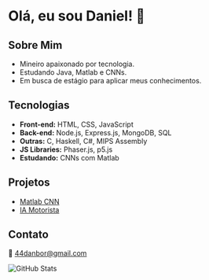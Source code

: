 # Olá, eu sou Daniel! 👋

## Sobre Mim
- Mineiro apaixonado por tecnologia.
- Estudando Java, Matlab e CNNs.
- Em busca de estágio para aplicar meus conhecimentos.

## Tecnologias
- **Front-end:** HTML, CSS, JavaScript  
- **Back-end:** Node.js, Express.js, MongoDB, SQL  
- **Outras:** C, Haskell, C#, MIPS Assembly  
- **JS Libraries:** Phaser.js, p5.js  
- **Estudando:** CNNs com Matlab

## Projetos
- [Matlab CNN](https://github.com/Danielbgoncalves/CNN-with-MATHLAB.git)
- [IA Motorista](https://github.com/Danielbgoncalves/ia-motorista.git)

## Contato
📧 44danbor@gmail.com

![GitHub Stats](https://github-readme-stats.vercel.app/api?username=Danielbgoncalves&show_icons=true&theme=radical)


<!---
Danielbgoncalves/Danielbgoncalves is a ✨ special ✨ repository because its `README.md` (this file) appears on your GitHub profile.
You can click the Preview link to take a look at your changes.
--->
